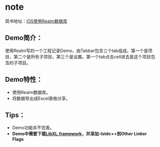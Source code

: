 # note

简书地址：[iOS使用Realm数据库](http://www.jianshu.com/p/d1cec7a24cb5)
## Demo简介：
使用Realm写的一个工程记录Demo，由Tabbar包含三个tab组成。第一个是项目，第二个是所有子项目，第三个是设置。第一个tab点击cell进去是这个项目包含的子项目。
## Demo特性：
- 使用Realm数据库。
- 将数据导出成Excel表格分享。
## Tips：
- Demo功能并不完善。
- **Demo中需要下载[LibXL.framework](http://www.libxl.com/download.html)，并添加-lstdc++到Other Linker Flags**
